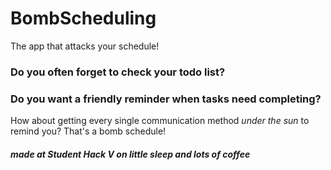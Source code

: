 # BombScheduling
The app that attacks your schedule! 

### Do you often forget to check your todo list?
### Do you want a friendly reminder when tasks need completing?

How about getting every single communication method *under the sun* to remind you? That's a bomb schedule!
##### *made at Student Hack V on little sleep and lots of coffee*

